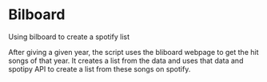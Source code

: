 # Bilboard
Using bilboard to create a spotify list


After giving a given year, the script uses the bliboard webpage to get the hit songs of that year. It creates a list from the data and uses that data and spotipy API
to create a list from these songs on spotify.
